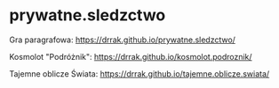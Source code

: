 # prywatne.sledzctwo
Gra paragrafowa: https://drrak.github.io/prywatne.sledzctwo/

Kosmolot "Podróżnik": https://drrak.github.io/kosmolot.podroznik/

Tajemne oblicze Świata: https://drrak.github.io/tajemne.oblicze.swiata/
